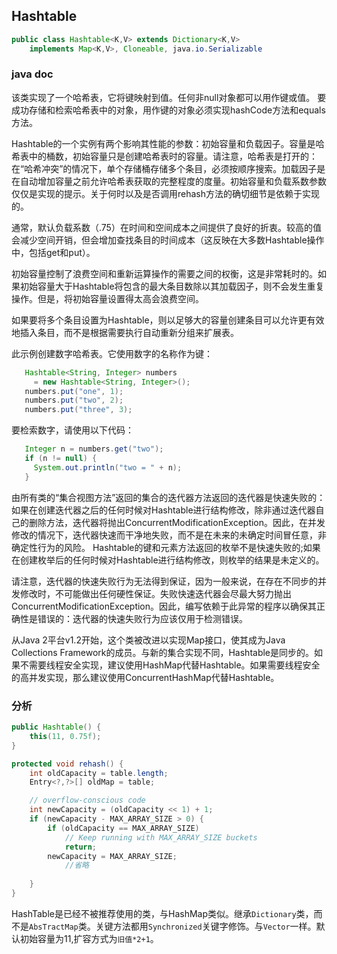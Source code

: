 ## Hashtable

```java
public class Hashtable<K,V> extends Dictionary<K,V>
    implements Map<K,V>, Cloneable, java.io.Serializable 
```

### java doc

该类实现了一个哈希表，它将键映射到值。任何非null对象都可以用作键或值。
要成功存储和检索哈希表中的对象，用作键的对象必须实现hashCode方法和equals方法。

Hashtable的一个实例有两个影响其性能的参数：初始容量和负载因子。容量是哈希表中的桶数，初始容量只是创建哈希表时的容量。请注意，哈希表是打开的：在“哈希冲突”的情况下，单个存储桶存储多个条目，必须按顺序搜索。加载因子是在自动增加容量之前允许哈希表获取的完整程度的度量。初始容量和负载系数参数仅仅是实现的提示。关于何时以及是否调用rehash方法的确切细节是依赖于实现的。

通常，默认负载系数（.75）在时间和空间成本之间提供了良好的折衷。较高的值会减少空间开销，但会增加查找条目的时间成本（这反映在大多数Hashtable操作中，包括get和put）。

初始容量控制了浪费空间和重新运算操作的需要之间的权衡，这是非常耗时的。如果初始容量大于Hashtable将包含的最大条目数除以其加载因子，则不会发生重复操作。但是，将初始容量设置得太高会浪费空间。

如果要将多个条目设置为Hashtable，则以足够大的容量创建条目可以允许更有效地插入条目，而不是根据需要执行自动重新分组来扩展表。

此示例创建数字哈希表。它使用数字的名称作为键：

```java
   Hashtable<String, Integer> numbers
     = new Hashtable<String, Integer>();
   numbers.put("one", 1);
   numbers.put("two", 2);
   numbers.put("three", 3);
```

要检索数字，请使用以下代码：

```java
   Integer n = numbers.get("two");
   if (n != null) {
     System.out.println("two = " + n);
   }
```

由所有类的“集合视图方法”返回的集合的迭代器方法返回的迭代器是快速失败的：如果在创建迭代器之后的任何时候对Hashtable进行结构修改，除非通过迭代器自己的删除方法，迭代器将抛出ConcurrentModificationException。因此，在并发修改的情况下，迭代器快速而干净地失败，而不是在未来的未确定时间冒任意，非确定性行为的风险。 Hashtable的键和元素方法返回的枚举不是快速失败的;如果在创建枚举后的任何时候对Hashtable进行结构修改，则枚举的结果是未定义的。

请注意，迭代器的快速失败行为无法得到保证，因为一般来说，在存在不同步的并发修改时，不可能做出任何硬性保证。失败快速迭代器会尽最大努力抛出ConcurrentModificationException。因此，编写依赖于此异常的程序以确保其正确性是错误的：迭代器的快速失败行为应该仅用于检测错误。

从Java 2平台v1.2开始，这个类被改进以实现Map接口，使其成为Java Collections Framework的成员。与新的集合实现不同，Hashtable是同步的。如果不需要线程安全实现，建议使用HashMap代替Hashtable。如果需要线程安全的高并发实现，那么建议使用ConcurrentHashMap代替Hashtable。

### 分析

```java
public Hashtable() {
    this(11, 0.75f);
}
```

```java
protected void rehash() {
    int oldCapacity = table.length;
    Entry<?,?>[] oldMap = table;

    // overflow-conscious code
    int newCapacity = (oldCapacity << 1) + 1;
    if (newCapacity - MAX_ARRAY_SIZE > 0) {
        if (oldCapacity == MAX_ARRAY_SIZE)
            // Keep running with MAX_ARRAY_SIZE buckets
            return;
        newCapacity = MAX_ARRAY_SIZE;
            //省略
     
    }
}
```

HashTable是已经不被推荐使用的类，与HashMap类似。继承`Dictionary`类，而不是`AbsTractMap`类。关键方法都用`Synchronized`关键字修饰。与`Vector`一样。默认初始容量为11,扩容方式为`旧值*2+1`。

